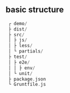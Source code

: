 ## basic structure

```php
 ┌ demo/
 ├ dist/
 ├ src/
 │ ├ js/
 │ ├ less/
 │ └ partials/
 ├ test/
 │ ├ e2e/
 │ │ ├ env/
 │ └ unit/
 ├ package.json
 └ Gruntfile.js
```
